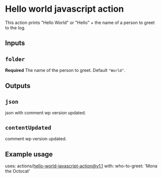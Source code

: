 

# Hello world javascript action

This action prints "Hello World" or "Hello" + the name of a person to greet to the log.

## Inputs

## `folder`

**Required** The name of the person to greet. Default `"World"`.

## Outputs

## `json`

json with comment wp version updated.

## `contentUpdated`

comment wp version updated.

## Example usage

uses: actions/hello-world-javascript-action@v1.1
with:
  who-to-greet: 'Mona the Octocat'